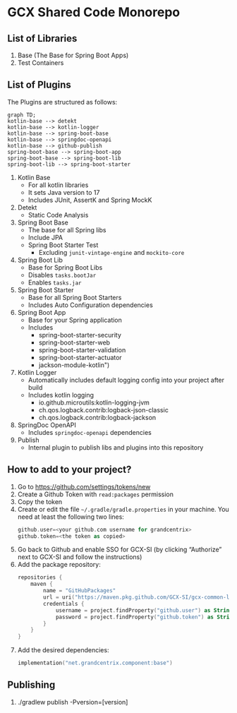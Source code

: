 # GCX Shared Code Monorepo

## List of Libraries

1. Base (The Base for Spring Boot Apps)
2. Test Containers 

## List of Plugins

The Plugins are structured as follows:
```mermaid
graph TD;
kotlin-base --> detekt
kotlin-base --> kotlin-logger
kotlin-base --> spring-boot-base
kotlin-base --> springdoc-openapi
kotlin-base --> github-publish
spring-boot-base --> spring-boot-app
spring-boot-base --> spring-boot-lib
spring-boot-lib --> spring-boot-starter
```

1. Kotlin Base 
   - For all kotlin libraries
   - It sets Java version to 17
   - Includes JUnit, AssertK and Spring MockK
2. Detekt
   - Static Code Analysis
3. Spring Boot Base
   - The base for all Spring libs
   - Include JPA
   - Spring Boot Starter Test
     - Excluding `junit-vintage-engine` and `mockito-core`
4. Spring Boot Lib
   - Base for Spring Boot Libs
   - Disables `tasks.bootJar`
   - Enables `tasks.jar`
5. Spring Boot Starter
   - Base for all Spring Boot Starters
   - Includes Auto Configuration dependencies
6. Spring Boot App
   - Base for your Spring application
   - Includes 
     - spring-boot-starter-security
     - spring-boot-starter-web
     - spring-boot-starter-validation
     - spring-boot-starter-actuator
     - jackson-module-kotlin")
7. Kotlin Logger
   - Automatically includes default logging config into your project after build
   - Includes kotlin logging
     - io.github.microutils:kotlin-logging-jvm
     - ch.qos.logback.contrib:logback-json-classic
     - ch.qos.logback.contrib:logback-jackson
9. SpringDoc OpenAPI
   - Includes `springdoc-openapi` dependencies
10. Publish
    - Internal plugin to publish libs and plugins into this repository

## How to add to your project?

1. Go to https://github.com/settings/tokens/new
2. Create a Github Token with `read:packages` permission
3. Copy the token
4. Create or edit the file `~/.gradle/gradle.properties` in your machine. You need at least the following two lines:
    ```kotlin
    github.user=<your github.com username for grandcentrix>
    github.token=<the token as copied>
    ```
5. Go back to Github and enable SSO for GCX-SI (by clicking “Authorize” next to GCX-SI and follow the instructions)
6. Add the package repository:
    ```kotlin
    repositories {
        maven {
            name = "GitHubPackages"
            url = uri("https://maven.pkg.github.com/GCX-SI/gcx-common-libs")
            credentials {
                username = project.findProperty("github.user") as String? ?: System.getenv("GITHUB_USER")
                password = project.findProperty("github.token") as String? ?: System.getenv("GITHUB_TOKEN")
            }
        }
    }
    ```
7. Add the desired dependencies:
    ```kotlin
    implementation("net.grandcentrix.component:base")
    ```

## Publishing

1. ./gradlew publish -Pversion=[version]